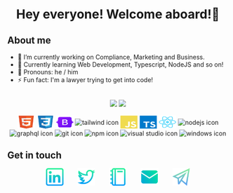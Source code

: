 <h1 align="center">Hey everyone! Welcome aboard!👋</h1>
<h2>About me</h2>
<ul>
  <li> 🚀 I’m currently working on Compliance, Marketing and Business.</li>
  <li> 🌱 Currently learning Web Development, Typescript, NodeJS and so on!</li>
  <li> 💛 Pronouns: he / him</li>
  <li> ⚡ Fun fact: I'm a lawyer trying to get into code!</li>
</ul>
<br>
<div align="center" display="flex">
  <img height="180em" src="https://github-readme-stats.vercel.app/api?username=realmeidabr&show_icons=true&theme=aura&include_all_commits=true&count_private=true"/>
  <img height="180em" src="https://github-readme-stats.vercel.app/api/top-langs/?username=realmeidabr&layout=compact&langs_count=7&theme=aura"/>
</div>
<div style="display: inline_block" align="center"><br>
  <img align="center" alt="html5 icon" height="30" width="40" src="https://raw.githubusercontent.com/devicons/devicon/master/icons/html5/html5-original.svg">
  <img align="center" alt="css3 icon" height="30" width="40" src="https://raw.githubusercontent.com/devicons/devicon/master/icons/css3/css3-original.svg">
  <img align="center" alt="bootstrap icon" height="30" width="40" src="https://raw.githubusercontent.com/devicons/devicon/master/icons/bootstrap/bootstrap-original.svg">
  <img align="center" alt="tailwind icon" height="30" width="40" src="https://cdn.jsdelivr.net/gh/devicons/devicon/icons/tailwindcss/tailwindcss-plain.svg">
  <img align="center" alt="javasript icon" height="30" width="40" src="https://raw.githubusercontent.com/devicons/devicon/master/icons/javascript/javascript-plain.svg">
  <img align="center" alt="typescript icon" height="30" width="40" src="https://raw.githubusercontent.com/devicons/devicon/master/icons/typescript/typescript-plain.svg">
  <img align="center" alt="react icon" height="30" width="40" src="https://raw.githubusercontent.com/devicons/devicon/master/icons/react/react-original.svg">
  <img align="center" alt="nodejs icon" height="30" width="40" src="https://cdn.jsdelivr.net/gh/devicons/devicon/icons/nodejs/nodejs-original.svg">
  <img align="center" alt="graphql icon" height="30" width="40" src="https://cdn.jsdelivr.net/gh/devicons/devicon/icons/graphql/graphql-plain.svg">
  <!--<img align="center" alt="figma icon" height="30" width="40" src="https://cdn.jsdelivr.net/gh/devicons/devicon/icons/figma/figma-original.svg">-->
  <img align="center" alt="git icon" height="30" width="40" src="https://cdn.jsdelivr.net/gh/devicons/devicon/icons/git/git-original.svg">
  <img align="center" alt="npm icon" height="30" width="40" src="https://cdn.jsdelivr.net/gh/devicons/devicon/icons/npm/npm-original-wordmark.svg">
  <img align="center" alt="visual studio icon" height="30" width="40" src="https://cdn.jsdelivr.net/gh/devicons/devicon/icons/visualstudio/visualstudio-plain.svg">
  <!--<img align="center" alt="godot icon" height="30" width="40" src="https://cdn.jsdelivr.net/gh/devicons/devicon/icons/godot/godot-original.svg">-->
  <img align="center" alt="windows icon" height="30" width="40" src="https://cdn.jsdelivr.net/gh/devicons/devicon/icons/windows8/windows8-original.svg">
</div>
<h2>Get in touch</h2>
<div style="display: inline_block" align="center">
  <a href="https://www.linkedin.com/in/realmeidabr" target="_blank"><img alt="LinkedIn" width="40px" src="./linkedin.png"/></a>&emsp;&emsp;
  <a href="https://twitter.com/realmeidabr" target="_blank"><img alt="Twitter" width="40px" src="./twitter.png"/></a>&emsp;&emsp;
  <a href="https://realmeidabr.medium.com" target="_blank"><img alt="Medium" width="40px" src="./notebook.png"/></a>&emsp;&emsp;
  <a href="mailto:realmeidabr@proton.me" target="_blank"><img alt="ProtonMail" width="40px" src="./email.png"/></a>&emsp;&emsp;
  <a href="https://t.me/realmeidabr" target="_blank"><img alt="Telegram" width="40px" src="./telegram.png"/></a>
</div>
<!--<div style="display: inline_block" align="center">
  <a href="https://www.linkedin.com/in/realmeidabr" target="_blank"><img src="https://img.shields.io/badge/LinkedIn-%230A66C2?style=for-the-badge&logo=linkedin&logoColor=white" target="_blank"></a>
  <a href="https://twitter.com/realmeidabr" target="_blank"><img src="https://img.shields.io/badge/Twitter-%231DA1F2?style=for-the-badge&logo=twitter&logoColor=white" target="_blank"></a>
  <a href="https://realmeidabr.medium.com" target="_blank"><img src="https://img.shields.io/badge/Medium-12100E?style=for-the-badge&logo=medium&logoColor=white" target="_blank"></a>
  <a href="mailto:realmeidabr@proton.me" target="_blank"><img src="https://img.shields.io/badge/ProtonMail-%238B89CC?style=for-the-badge&logo=protonmail&logoColor=white" target="_blank"></a>
  <a href="https://t.me/realmeidabr" target="_blank"><img src="https://img.shields.io/badge/Telegram-%2326A5E4?style=for-the-badge&logo=telegram&logoColor=white" target="_blank"></a>
</div>-->
